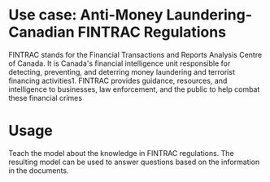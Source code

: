 # Use case: Anti-Money Laundering- Canadian FINTRAC Regulations

FINTRAC stands for the Financial Transactions and Reports Analysis Centre of Canada. It is Canada's financial intelligence unit responsible for detecting, preventing, and deterring money laundering and terrorist financing activities1. FINTRAC provides guidance, resources, and intelligence to businesses, law enforcement, and the public to help combat these financial crimes

# Usage

Teach the model about the knowledge in FINTRAC regulations. The resulting model can be used to answer questions based on the information in the documents. 